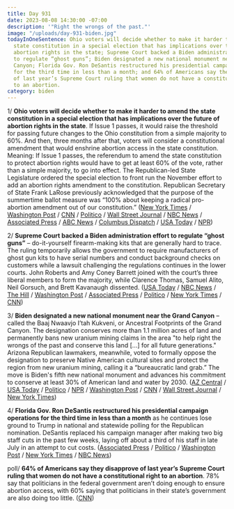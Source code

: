 ```yaml
---
title: Day 931
date: 2023-08-08 14:30:00 -07:00
description: '"Right the wrongs of the past."'
image: "/uploads/day-931-biden.jpg"
todayInOneSentence: Ohio voters will decide whether to make it harder to amend the
  state constitution in a special election that has implications over the future of
  abortion rights in the state; Supreme Court backed a Biden administration effort
  to regulate “ghost guns”; Biden designated a new national monument near the Grand
  Canyon; Florida Gov. Ron DeSantis restructured his presidential campaign operations
  for the third time in less than a month; and 64% of Americans say they disapprove
  of last year’s Supreme Court ruling that women do not have a constitutional right
  to an abortion.
category: biden
---
```


1/ **Ohio voters will decide whether to make it harder to amend the state constitution in a special election that has implications over the future of abortion rights in the state**. If Issue 1 passes, it would raise the threshold for passing future changes to the Ohio constitution from a simple majority to 60%. And then, three months after that, voters will consider a constitutional amendment that would enshrine abortion access in the state constitution. Meaning: If Issue 1 passes, the referendum to amend the state constitution to protect abortion rights would have to get at least 60% of the vote, rather than a simple majority, to go into effect. The Republican-led State Legislature ordered the special election to front run the November effort to add an abortion rights amendment to the constitution. Republican Secretary of State Frank LaRose previously acknowledged that the purpose of the summertime ballot measure was “100% about keeping a radical pro-abortion amendment out of our constitution.” ([New York Times](https://www.nytimes.com/2023/08/08/us/ohio-referendum-constitution-abortion.html) / [Washington Post](https://www.washingtonpost.com/politics/2023/08/08/ohio-election-issue-1-abortion/) / [CNN](https://www.cnn.com/2023/08/08/politics/ohio-special-election-abortion-rights/) / [Politico](https://www.politico.com/news/2023/08/07/ohio-abortion-proxy-war-00110170) / [Wall Street Journal](https://www.wsj.com/articles/ohio-election-abortion-issue-one-vote-d7df6402) / [NBC News](https://www.nbcnews.com/politics/elections/ohio-ballot-election-sets-stage-major-abortion-fight-november-rcna97372) / [Associated Press](https://www.pbs.org/newshour/politics/ohio-voters-to-decide-on-constitutional-change-before-determining-abortion-rights) / [ABC News](https://abcnews.go.com/Politics/ohio-voters-abortion-access-measure-harder-pass/story?id=101772035) / [Columbus Dispatch](https://www.dispatch.com/story/news/politics/elections/state/2023/08/07/issue-1-early-voting-closes-in-ohio-bringing-high-turnout-ahead-of-aug-8/70512342007/) / [USA Today](https://www.usatoday.com/story/news/nation/2023/08/08/ohio-special-election-issue-1-abortion-2024-election/70550016007/) / [NPR](https://www.npr.org/2023/08/08/1192550481/ohio-issue-1-ballot-special-election-abortion-constitutional-amendment))

2/ **Supreme Court backed a Biden administration effort to regulate “ghost guns”** – do-it-yourself firearm-making kits that are generally hard to trace. The ruling temporarily allows the government to require manufacturers of ghost gun kits to have serial numbers and conduct background checks on customers while a lawsuit challenging the regulations continues in the lower courts. John Roberts and Amy Coney Barrett joined with the court’s three liberal members to form the majority, while Clarence Thomas, Samuel Alito, Neil Gorsuch, and Brett Kavanaugh dissented. ([USA Today](https://www.usatoday.com/story/news/politics/2023/08/08/supreme-court-biden-ghost-guns/70544875007/) / [NBC News](https://www.nbcnews.com/politics/supreme-court/supreme-court-allows-biden-ghost-gun-regulations-rcna97310) / [The Hill](https://thehill.com/regulation/court-battles/4143872-supreme-court-revives-biden-ghost-gun-restrictions/) / [Washington Post](https://www.washingtonpost.com/politics/2023/08/08/supreme-court-ghost-guns/) / [Associated Press](https://apnews.com/article/supreme-court-ghost-guns-biden-administration-lawsuit-46b871969dc6a7da35605c2ebc5385e5) / [Politico](https://www.politico.com/news/2023/08/08/supreme-court-ghost-guns-00110294) / [New York Times](https://www.nytimes.com/2023/08/08/us/supreme-court-biden-ghost-guns.html) / [CNN](https://www.cnn.com/2023/08/08/politics/supreme-court-ghost-guns/index.html))

3/ **Biden designated a new national monument near the Grand Canyon** – called the Baaj Nwaavjo I’tah Kukveni, or Ancestral Footprints of the Grand Canyon. The designation conserves more than 1.1 million acres of land and permanently bans new uranium mining claims in the area "to help right the wrongs of the past and conserve this land \[...\] for all future generations." Arizona Republican lawmakers, meanwhile, voted to formally oppose the designation to preserve Native American cultural sites and protect the region from new uranium mining, calling it a “bureaucratic land grab.” The move is Biden's fifth new national monument and advances his commitment to conserve at least 30% of American land and water by 2030. ([AZ Central](https://www.azcentral.com/story/news/local/arizona/2023/08/07/arizona-republicans-formally-oppose-new-grand-canyon-national-monument/70546687007/) / [USA Today](https://www.usatoday.com/story/news/politics/2023/08/08/biden-plans-national-monument-grand-canyon-national-park/70550569007/) / [Politico](https://www.politico.com/news/2023/08/08/biden-to-create-monument-around-grand-canyon-ee-00110197) / [NPR](https://www.npr.org/2023/08/08/1192622716/biden-national-monument-grand-canyon-arizona) / [Washington Post](https://www.washingtonpost.com/politics/2023/08/08/biden-national-monument-grand-canyon/) / [CNN](https://www.cnn.com/2023/08/08/politics/joe-biden-national-monument-grand-canyon/) / [Wall Street Journal](https://www.wsj.com/articles/biden-to-designate-new-national-monument-to-protect-land-near-grand-canyon-fa3fbd3c?mod=djemalertNEWS) / [New York Times](https://www.nytimes.com/2023/08/07/us/politics/biden-grand-canyon-arizona-national-monument.html))

4/ **Florida Gov. Ron DeSantis restructured his presidential campaign operations for the third time in less than a month** as he continues lose ground to Trump in national and statewide polling for the Republican nomination. DeSantis replaced his campaign manager after making two big staff cuts in the past few weeks, laying off about a third of his staff in late July in an attempt to cut costs. ([Associated Press](https://apnews.com/article/desantis-campaign-manager-2024-5191c6199058124b195b278d0d1e549b) / [Politico](https://www.politico.com/news/2023/08/08/ron-desantis-replaces-campaign-manager-00110253) / [Washington Post](https://www.washingtonpost.com/politics/2023/08/08/ron-desantis-campaign-manager/) / [New York Times](https://www.nytimes.com/2023/08/08/us/politics/desantis-campaign-manager-generra-peck.html) / [NBC News](https://www.nbcnews.com/politics/2024-election/ron-desantis-replaces-campaign-manager-james-uthmeier-rcna98774))

poll/ **64% of Americans say they disapprove of last year’s Supreme Court ruling that women do not have a constitutional right to an abortion**. 78% say that politicians in the federal government aren’t doing enough to ensure abortion access, with 60% saying that politicians in their state’s government are also doing too little. ([CNN](https://www.cnn.com/2023/08/08/politics/cnn-poll-abortion-electoral-litmus-test-supreme-court/))